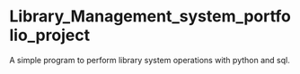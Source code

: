 # Library_Management_system_portfolio_project
A simple program to perform library system operations with python and sql.
